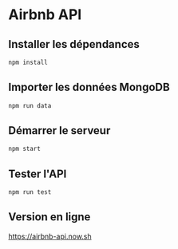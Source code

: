 # Airbnb API

## Installer les dépendances

```bash
npm install
```

## Importer les données MongoDB

```bash
npm run data
```

## Démarrer le serveur

```bash
npm start
```

## Tester l'API

```bash
npm run test
```

## Version en ligne

https://airbnb-api.now.sh